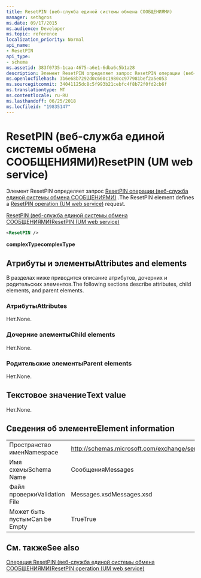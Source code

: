 ```yaml
---
title: ResetPIN (веб-служба единой системы обмена СООБЩЕНИЯМИ)
manager: sethgros
ms.date: 09/17/2015
ms.audience: Developer
ms.topic: reference
localization_priority: Normal
api_name:
- ResetPIN
api_type:
- schema
ms.assetid: 383f0735-1caa-4675-a6e1-6dba6c5b1a28
description: Элемент ResetPIN определяет запрос ResetPIN операции (веб-служба единой системы обмена СООБЩЕНИЯМИ).
ms.openlocfilehash: 3b6e68b7292d0c660c1980cc977981bef2a5e053
ms.sourcegitcommit: 34041125dc8c5f993b21cebfc4f8b72f0fd2cb6f
ms.translationtype: MT
ms.contentlocale: ru-RU
ms.lasthandoff: 06/25/2018
ms.locfileid: "19835147"
---
```

# <a name="resetpin-um-web-service"></a><span data-ttu-id="0bb7a-103">ResetPIN (веб-служба единой системы обмена СООБЩЕНИЯМИ)</span><span class="sxs-lookup"><span data-stu-id="0bb7a-103">ResetPIN (UM web service)</span></span>

<span data-ttu-id="0bb7a-104">Элемент ResetPIN определяет запрос [ResetPIN операции (веб-служба единой системы обмена СООБЩЕНИЯМИ)](resetpin-operation-um-web-service.md) .</span><span class="sxs-lookup"><span data-stu-id="0bb7a-104">The ResetPIN element defines a [ResetPIN operation (UM web service)](resetpin-operation-um-web-service.md) request.</span></span> 
  
[<span data-ttu-id="0bb7a-105">ResetPIN (веб-служба единой системы обмена СООБЩЕНИЯМИ)</span><span class="sxs-lookup"><span data-stu-id="0bb7a-105">ResetPIN (UM web service)</span></span>](resetpin-um-web-service.md)
  
```xml
<ResetPIN />
```

 <span data-ttu-id="0bb7a-106">**complexType**</span><span class="sxs-lookup"><span data-stu-id="0bb7a-106">**complexType**</span></span>
## <a name="attributes-and-elements"></a><span data-ttu-id="0bb7a-107">Атрибуты и элементы</span><span class="sxs-lookup"><span data-stu-id="0bb7a-107">Attributes and elements</span></span>

<span data-ttu-id="0bb7a-108">В разделах ниже приводится описание атрибутов, дочерних и родительских элементов.</span><span class="sxs-lookup"><span data-stu-id="0bb7a-108">The following sections describe attributes, child elements, and parent elements.</span></span>
  
### <a name="attributes"></a><span data-ttu-id="0bb7a-109">Атрибуты</span><span class="sxs-lookup"><span data-stu-id="0bb7a-109">Attributes</span></span>

<span data-ttu-id="0bb7a-110">Нет.</span><span class="sxs-lookup"><span data-stu-id="0bb7a-110">None.</span></span>
  
### <a name="child-elements"></a><span data-ttu-id="0bb7a-111">Дочерние элементы</span><span class="sxs-lookup"><span data-stu-id="0bb7a-111">Child elements</span></span>

<span data-ttu-id="0bb7a-112">Нет.</span><span class="sxs-lookup"><span data-stu-id="0bb7a-112">None.</span></span>
  
### <a name="parent-elements"></a><span data-ttu-id="0bb7a-113">Родительские элементы</span><span class="sxs-lookup"><span data-stu-id="0bb7a-113">Parent elements</span></span>

<span data-ttu-id="0bb7a-114">Нет.</span><span class="sxs-lookup"><span data-stu-id="0bb7a-114">None.</span></span>
  
## <a name="text-value"></a><span data-ttu-id="0bb7a-115">Текстовое значение</span><span class="sxs-lookup"><span data-stu-id="0bb7a-115">Text value</span></span>

<span data-ttu-id="0bb7a-116">Нет.</span><span class="sxs-lookup"><span data-stu-id="0bb7a-116">None.</span></span>
  
## <a name="element-information"></a><span data-ttu-id="0bb7a-117">Сведения об элементе</span><span class="sxs-lookup"><span data-stu-id="0bb7a-117">Element information</span></span>

|||
|:-----|:-----|
|<span data-ttu-id="0bb7a-118">Пространство имен</span><span class="sxs-lookup"><span data-stu-id="0bb7a-118">Namespace</span></span>  <br/> |http://schemas.microsoft.com/exchange/services/2006/messages  <br/> |
|<span data-ttu-id="0bb7a-119">Имя схемы</span><span class="sxs-lookup"><span data-stu-id="0bb7a-119">Schema Name</span></span>  <br/> |<span data-ttu-id="0bb7a-120">Сообщения</span><span class="sxs-lookup"><span data-stu-id="0bb7a-120">Messages</span></span>  <br/> |
|<span data-ttu-id="0bb7a-121">Файл проверки</span><span class="sxs-lookup"><span data-stu-id="0bb7a-121">Validation File</span></span>  <br/> |<span data-ttu-id="0bb7a-122">Messages.xsd</span><span class="sxs-lookup"><span data-stu-id="0bb7a-122">Messages.xsd</span></span>  <br/> |
|<span data-ttu-id="0bb7a-123">Может быть пустым</span><span class="sxs-lookup"><span data-stu-id="0bb7a-123">Can be Empty</span></span>  <br/> |<span data-ttu-id="0bb7a-124">True</span><span class="sxs-lookup"><span data-stu-id="0bb7a-124">True</span></span>  <br/> |
   
## <a name="see-also"></a><span data-ttu-id="0bb7a-125">См. также</span><span class="sxs-lookup"><span data-stu-id="0bb7a-125">See also</span></span>



[<span data-ttu-id="0bb7a-126">Операция ResetPIN (веб-служба единой системы обмена СООБЩЕНИЯМИ)</span><span class="sxs-lookup"><span data-stu-id="0bb7a-126">ResetPIN operation (UM web service)</span></span>](resetpin-operation-um-web-service.md)

